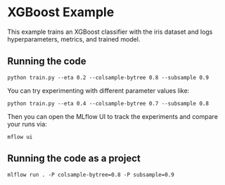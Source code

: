 # XGBoost Example

This example trains an XGBoost classifier with the iris dataset and logs hyperparameters, metrics, and trained model.

## Running the code

```
python train.py --eta 0.2 --colsample-bytree 0.8 --subsample 0.9
```
You can try experimenting with different parameter values like:
```
python train.py --eta 0.4 --colsample-bytree 0.7 --subsample 0.8
```

Then you can open the MLflow UI to track the experiments and compare your runs via:
```
mflow ui
```


## Running the code as a project

```
mlflow run . -P colsample-bytree=0.8 -P subsample=0.9
```
